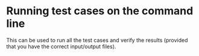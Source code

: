 # Running test cases on the command line

This can be used to run all the test cases and verify the results (provided that you have the correct input/output files).

